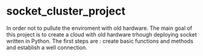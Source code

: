 # socket_cluster_project
In order not to pullute the enviroment with old hardware.
The main goal of this project is to create a cloud with old hardware trhough deploying socket written in Python.
The first steps are : create basic functions and methods and establish a well connection.
